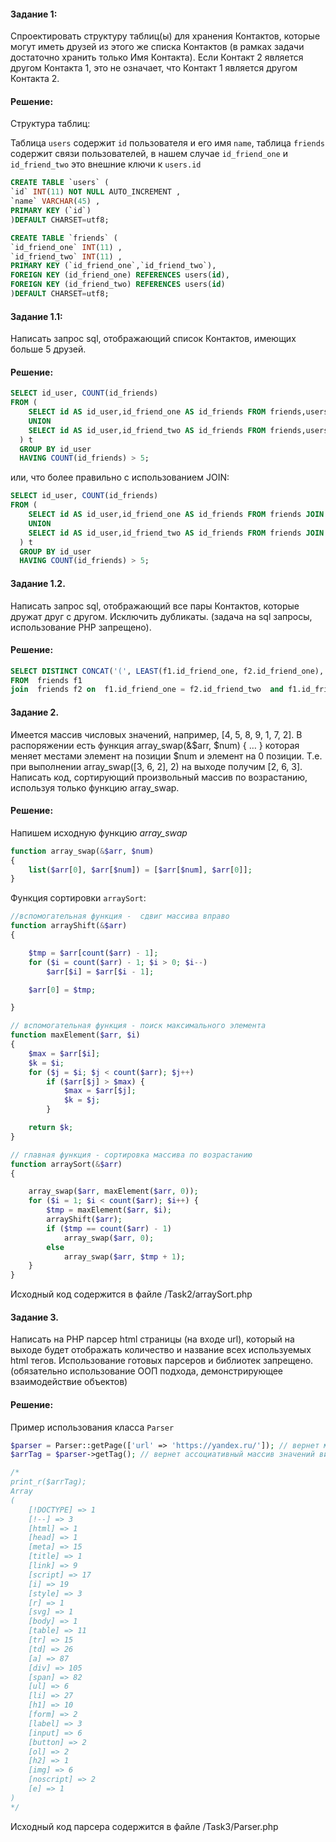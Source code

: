 #### Задание 1:
Спроектировать структуру таблиц(ы) для хранения Контактов, которые могут иметь друзей из этого же списка Контактов (в рамках задачи достаточно хранить только Имя Контакта). Если Контакт 2 является другом Контакта 1, это не означает, что Контакт 1 является другом Контакта 2.

#### Решение:

Структура таблиц:

Таблица `users` содержит `id` пользователя и его имя `name`, таблица `friends` содержит связи пользователей, в нашем случае `id_friend_one` и `id_friend_two` это внешние ключи к `users.id` 

```sql
CREATE TABLE `users` (
`id` INT(11) NOT NULL AUTO_INCREMENT ,
`name` VARCHAR(45) ,
PRIMARY KEY (`id`)
)DEFAULT CHARSET=utf8;

CREATE TABLE `friends` (
`id_friend_one` INT(11) ,
`id_friend_two` INT(11) ,
PRIMARY KEY (`id_friend_one`,`id_friend_two`),
FOREIGN KEY (id_friend_one) REFERENCES users(id),
FOREIGN KEY (id_friend_two) REFERENCES users(id)
)DEFAULT CHARSET=utf8;
```

#### Задание 1.1: 

Написать запрос sql, отображающий список Контактов, имеющих больше 5 друзей.

#### Решение:

```sql
SELECT id_user, COUNT(id_friends)
FROM (
	SELECT id AS id_user,id_friend_one AS id_friends FROM friends,users WHERE id_friend_two = id
	UNION
	SELECT id AS id_user,id_friend_two AS id_friends FROM friends,users WHERE id_friend_one = id
  ) t
  GROUP BY id_user
  HAVING COUNT(id_friends) > 5;
```
или, что более правильно с использованием JOIN:
```sql
SELECT id_user, COUNT(id_friends)
FROM (
	SELECT id AS id_user,id_friend_one AS id_friends FROM friends JOIN users ON id_friend_two = id
	UNION
	SELECT id AS id_user,id_friend_two AS id_friends FROM friends JOIN users ON id_friend_one = id
  ) t
  GROUP BY id_user
  HAVING COUNT(id_friends) > 5;
```

#### Задание 1.2. 

Написать запрос sql, отображающий все пары Контактов, которые дружат друг с другом. Исключить дубликаты.
(задача на sql запросы, использование PHP запрещено).

#### Решение:

```sql
SELECT DISTINCT CONCAT('(', LEAST(f1.id_friend_one, f2.id_friend_one), ',', GREATEST(f1.id_friend_two, f2.id_friend_two), ')') row
FROM  friends f1 
join  friends f2 on  f1.id_friend_one = f2.id_friend_two  and f1.id_friend_two = f2.id_friend_one where f1.id_friend_one in (select id from users);
```

#### Задание 2. 

Имеется массив числовых значений, например, [4, 5, 8, 9, 1, 7, 2]. В распоряжении есть функция array_swap(&$arr, $num) { … } которая меняет местами элемент на позиции $num и элемент на 0 позиции. Т.е. при выполнении array_swap([3, 6, 2], 2) на выходе получим [2, 6, 3].
Написать код, сортирующий произвольный массив по возрастанию, используя только функцию array_swap.

#### Решение:

Напишем исходную функцию _array_swap_

```php
function array_swap(&$arr, $num)
{
    list($arr[0], $arr[$num]) = [$arr[$num], $arr[0]];
}
```
Функция сортировки `arraySort`:

```php
//вспомогательная функция -  сдвиг массива вправо
function arrayShift(&$arr)
{

    $tmp = $arr[count($arr) - 1];
    for ($i = count($arr) - 1; $i > 0; $i--)
        $arr[$i] = $arr[$i - 1];

    $arr[0] = $tmp;

}

// вспомогательная функция - поиск максимального элемента
function maхElement($arr, $i)
{
    $max = $arr[$i];
    $k = $i;
    for ($j = $i; $j < count($arr); $j++)
        if ($arr[$j] > $max) {
            $max = $arr[$j];
            $k = $j;
        }

    return $k;
}

// главная функция - сортировка массива по возрастанию
function arraySort(&$arr)
{

    array_swap($arr, maхElement($arr, 0));
    for ($i = 1; $i < count($arr); $i++) {
        $tmp = maхElement($arr, $i);
        arrayShift($arr);
        if ($tmp == count($arr) - 1)
            array_swap($arr, 0);
        else
            array_swap($arr, $tmp + 1);
    }
}
```
Исходный код содержится в файле /Task2/arraySort.php

#### Задание 3. 

Написать на PHP парсер html страницы (на входе url), который на выходе будет отображать количество и название всех используемых html тегов. Использование готовых парсеров и библиотек запрещено.
(обязательно использование ООП подхода, демонстрирующее взаимодействие объектов)

#### Решение:

Пример использования класса `Parser`

``` php
$parser = Parser::getPage(['url' => 'https://yandex.ru/']); // вернет массив данных | false
$arrTag = $parser->getTag(); // вернет ассоциативный массив значений вида ['html тег'=> 'количество на странице' ] | false

/*
print_r($arrTag);
Array
(
    [!DOCTYPE] => 1
    [!--] => 3
    [html] => 1
    [head] => 1
    [meta] => 15
    [title] => 1
    [link] => 9
    [script] => 17
    [i] => 19
    [style] => 3
    [r] => 1
    [svg] => 1
    [body] => 1
    [table] => 11
    [tr] => 15
    [td] => 26
    [a] => 87
    [div] => 105
    [span] => 82
    [ul] => 6
    [li] => 27
    [h1] => 10
    [form] => 2
    [label] => 3
    [input] => 6
    [button] => 2
    [ol] => 2
    [h2] => 1
    [img] => 6
    [noscript] => 2
    [e] => 1
)
*/
```

Исходный код парсера содержится в файле /Task3/Parser.php
